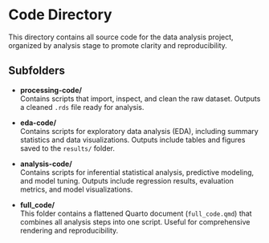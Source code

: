 # Code Directory

This directory contains all source code for the data analysis project, organized by analysis stage to promote clarity and reproducibility.

## Subfolders

- **processing-code/**  
  Contains scripts that import, inspect, and clean the raw dataset. Outputs a cleaned `.rds` file ready for analysis.

- **eda-code/**  
  Contains scripts for exploratory data analysis (EDA), including summary statistics and data visualizations. Outputs include tables and figures saved to the `results/` folder.

- **analysis-code/**  
  Contains scripts for inferential statistical analysis, predictive modeling, and model tuning. Outputs include regression results, evaluation metrics, and model visualizations.

- **full_code/**  
  This folder contains a flattened Quarto document (`full_code.qmd`) that combines all analysis steps into one script. Useful for comprehensive rendering and reproducibility.



